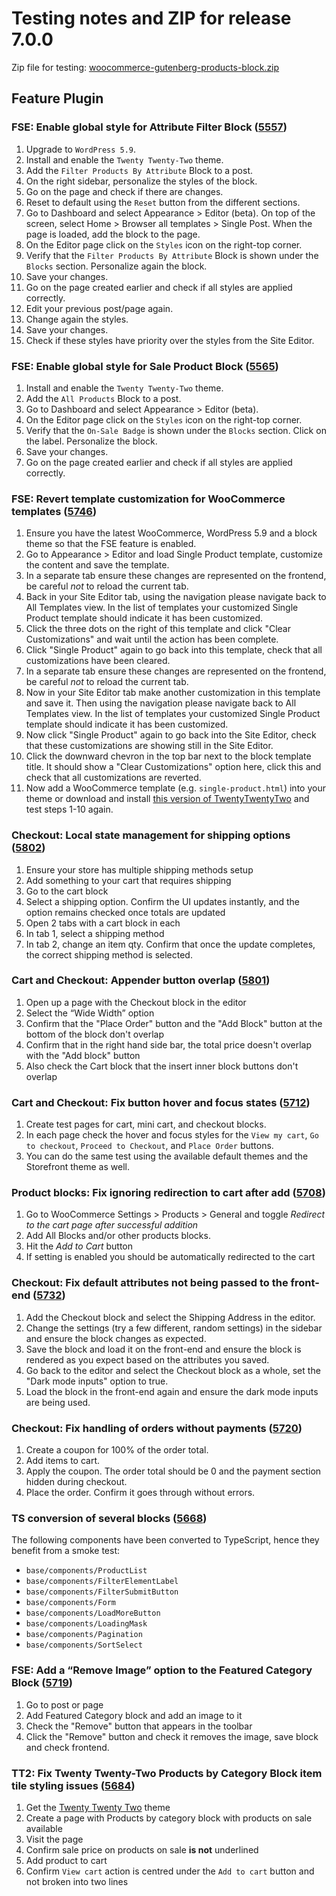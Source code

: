 # Testing notes and ZIP for release 7.0.0

Zip file for testing: [woocommerce-gutenberg-products-block.zip](https://github.com/woocommerce/woocommerce-gutenberg-products-block/files/8074954/woocommerce-gutenberg-products-block.zip)

## Feature Plugin

### FSE: Enable global style for Attribute Filter Block ([5557](https://github.com/woocommerce/woocommerce-gutenberg-products-block/pull/5557))

1.  Upgrade to `WordPress 5.9`.
2.  Install and enable the `Twenty Twenty-Two` theme.
3.  Add the `Filter Products By Attribute` Block to a post.
4.  On the right sidebar, personalize the styles of the block.
5.  Go on the page and check if there are changes.
6.  Reset to default using the `Reset` button from the different sections.
7.  Go to Dashboard and select Appearance > Editor (beta). On top of the screen, select Home > Browser all templates > Single Post. When the page is loaded, add the block to the page.
8.  On the Editor page click on the `Styles` icon on the right-top corner.
9.  Verify that the `Filter Products By Attribute` Block is shown under the `Blocks` section. Personalize again the block.
10. Save your changes.
11. Go on the page created earlier and check if all styles are applied correctly.
12. Edit your previous post/page again.
13. Change again the styles.
14. Save your changes.
15. Check if these styles have priority over the styles from the Site Editor.

### FSE: Enable global style for Sale Product Block ([5565](https://github.com/woocommerce/woocommerce-gutenberg-products-block/pull/5565))

1. Install and enable the `Twenty Twenty-Two` theme.
2. Add the `All Products` Block to a post.
3. Go to Dashboard and select Appearance > Editor (beta).
4. On the Editor page click on the `Styles` icon on the right-top corner.
5. Verify that the `On-Sale Badge` is shown under the `Blocks` section. Click on the label. Personalize the block.
6. Save your changes.
7. Go on the page created earlier and check if all styles are applied correctly.

### FSE: Revert template customization for WooCommerce templates ([5746](https://github.com/woocommerce/woocommerce-gutenberg-products-block/pull/5746))

1. Ensure you have the latest WooCommerce, WordPress 5.9 and a block theme so that the FSE feature is enabled.
2. Go to Appearance > Editor and load Single Product template, customize the content and save the template.
3. In a separate tab ensure these changes are represented on the frontend, be careful _not_ to reload the current tab.
4. Back in your Site Editor tab, using the navigation please navigate back to All Templates view. In the list of templates your customized Single Product template should indicate it has been customized.
5. Click the three dots on the right of this template and click "Clear Customizations" and wait until the action has been complete.
6. Click "Single Product" again to go back into this template, check that all customizations have been cleared.
7. In a separate tab ensure these changes are represented on the frontend, be careful _not_ to reload the current tab.
8. Now in your Site Editor tab make another customization in this template and save it. Then using the navigation please navigate back to All Templates view. In the list of templates your customized Single Product template should indicate it has been customized.
9. Now click "Single Product" again to go back into the Site Editor, check that these customizations are showing still in the Site Editor.
10. Click the downward chevron in the top bar next to the block template title. It should show a "Clear Customizations" option here, click this and check that all customizations are reverted.
11. Now add a WooCommerce template (e.g. `single-product.html`) into your theme or download and install [this version of TwentyTwentyTwo](https://github.com/woocommerce/woocommerce-gutenberg-products-block/files/8036005/twentytwentytwo.zip) and test steps 1-10 again.

### Checkout: Local state management for shipping options ([5802](https://github.com/woocommerce/woocommerce-gutenberg-products-block/pull/5802))

1. Ensure your store has multiple shipping methods setup
2. Add something to your cart that requires shipping
3. Go to the cart block
4. Select a shipping option. Confirm the UI updates instantly, and the option remains checked once totals are updated
5. Open 2 tabs with a cart block in each
6. In tab 1, select a shipping method
7. In tab 2, change an item qty. Confirm that once the update completes, the correct shipping method is selected.

### Cart and Checkout: Appender button overlap ([5801](https://github.com/woocommerce/woocommerce-gutenberg-products-block/pull/5801))

1. Open up a page with the Checkout block in the editor
2. Select the “Wide Width” option
3. Confirm that the "Place Order" button and the "Add Block" button at the bottom of the block don't overlap
4. Confirm that in the right hand side bar, the total price doesn't overlap with the "Add block" button
5. Also check the Cart block that the insert inner block buttons don't overlap

### Cart and Checkout: Fix button hover and focus states ([5712](https://github.com/woocommerce/woocommerce-gutenberg-products-block/pull/5712))

1. Create test pages for cart, mini cart, and checkout blocks.
2. In each page check the hover and focus styles for the `View my cart`, `Go to checkout`, `Proceed to Checkout`, and `Place Order` buttons.
3. You can do the same test using the available default themes and the Storefront theme as well.

### Product blocks: Fix ignoring redirection to cart after add ([5708](https://github.com/woocommerce/woocommerce-gutenberg-products-block/pull/5708))

1. Go to WooCommerce Settings > Products > General and toggle _Redirect to the cart page after successful addition_
2. Add All Blocks and/or other products blocks.
3. Hit the _Add to Cart_ button
4. If setting is enabled you should be automatically redirected to the cart

### Checkout: Fix default attributes not being passed to the front-end ([5732](https://github.com/woocommerce/woocommerce-gutenberg-products-block/pull/5732))

1. Add the Checkout block and select the Shipping Address in the editor.
2. Change the settings (try a few different, random settings) in the sidebar and ensure the block changes as expected.
3. Save the block and load it on the front-end and ensure the block is rendered as you expect based on the attributes you saved.
4. Go back to the editor and select the Checkout block as a whole, set the "Dark mode inputs" option to true.
5. Load the block in the front-end again and ensure the dark mode inputs are being used.

### Checkout: Fix handling of orders without payments ([5720](https://github.com/woocommerce/woocommerce-gutenberg-products-block/pull/5720))

1. Create a coupon for 100% of the order total.
2. Add items to cart.
3. Apply the coupon. The order total should be 0 and the payment section hidden during checkout.
4. Place the order. Confirm it goes through without errors.

### TS conversion of several blocks ([5668](https://github.com/woocommerce/woocommerce-gutenberg-products-block/pull/5668))

The following components have been converted to TypeScript, hence they benefit from a smoke test:

-   `base/components/ProductList`
-   `base/components/FilterElementLabel`
-   `base/components/FilterSubmitButton`
-   `base/components/Form`
-   `base/components/LoadMoreButton`
-   `base/components/LoadingMask`
-   `base/components/Pagination`
-   `base/components/SortSelect`

### FSE: Add a “Remove Image” option to the Featured Category Block ([5719](https://github.com/woocommerce/woocommerce-gutenberg-products-block/pull/5719))

1. Go to post or page
2. Add Featured Category block and add an image to it
3. Check the "Remove" button that appears in the toolbar
4. Click the "Remove" button and check it removes the image, save block and check frontend.

### TT2: Fix Twenty Twenty-Two Products by Category Block item tile styling issues ([5684](https://github.com/woocommerce/woocommerce-gutenberg-products-block/pull/5684))

1. Get the [Twenty Twenty Two](https://wordpress.org/themes/twentytwentytwo/) theme
2. Create a page with Products by category block with products on sale available
3. Visit the page
4. Confirm sale price on products on sale **is not** underlined
5. Add product to cart
6. Confirm `View cart` action is centred under the `Add to cart` button and not broken into two lines
